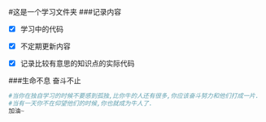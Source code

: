 #这是一个学习文件夹
###记录内容
- [x] 学习中的代码
- [x] 不定期更新内容
- [x] 记录比较有意思的知识点的实际代码





###生命不息 奋斗不止



```python
#当你在独自学习的时候不要感到孤独,比你牛的人还有很多,你应该奋斗努力和他们打成一片.
#当有一天你不在仰望他们的时候,你也就成为牛人了.
加油~
```